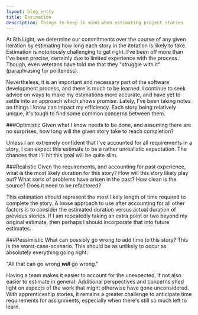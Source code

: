 ```yaml
---
layout: blog_entry
title: Estimation
description: Things to keep in mind when estimating project stories
---
```

At 8th Light, we determine our commitments over the course of any given iteration by estimating how long each story in the iteration is likely to take. Estimation is notoriously challenging to get right. I've been off more than I've been precise, certainly due to limited experience with the process. Though, even veterans have told me that they "struggle with it" (paraphrasing for politeness).

Nevertheless, it is an important and necessary part of the software development process, and there is much to be learned. I continue to seek advice on ways to make my estimations more accurate, and have yet to settle into an approach which shows promise. Lately, I've been taking notes on things I know can impact my efficiency. Each story being relatively unique, it's tough to find some common concerns between them.

###Optimistic
Given what I know needs to be done, and assuming there are no surprises, how long will the given story take to reach completion?

Unless I am extremely confident that I've accounted for all requirements in a story, I can expect this estimate to be a rather unrealistic expectation. The chances that I'll hit this goal will be quite slim.

###Realistic
Given the requirements, and accounting for past experience, what is the most likely duration for this story? How will this story likely play out? What sorts of problems have arisen in the past? How clean is the source? Does it need to be refactored?

This estimation should represent the most likely length of time required to complete the story. A loose approach to use after accounting for all other factors is to consider the estimated duration versus actual duration of previous stories. If I am repeatedly taking an extra point or two beyond my original estimate, then perhaps I should incorporate that into future estimates.

###Pessimistic
What can possibly go wrong to add time to this story? This is the worst-case-scenario. This should be as unlikely to occur as absolutely everything going right.

"All that can go wrong ***will*** go wrong."

Having a team makes it easier to account for the unexpected, if not also easier to estimate in general. Additional perspectives and concerns shed light on aspects of the work that might otherwise have gone unconsidered. With apprenticeship stories, it remains a greater challenge to anticipate time requirements for assignments, especially when there's still so much left to learn.

